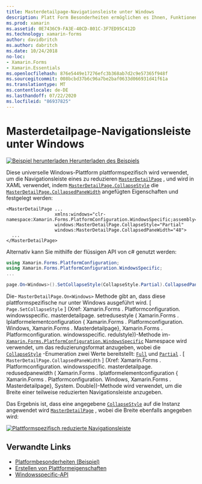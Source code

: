 ```yaml
---
title: Masterdetailpage-Navigationsleiste unter Windows
description: Platt Form Besonderheiten ermöglichen es Ihnen, Funktionen zu nutzen, die nur auf einer bestimmten Plattform verfügbar sind, ohne dass benutzerdefinierte Renderer oder Effekte implementiert werden. In diesem Artikel wird erläutert, wie Sie die Windows-plattformspezifische verwenden, die die Navigationsleiste auf einer masterdetailpage reduziert.
ms.prod: xamarin
ms.assetid: 0E7436C9-FA3E-40CD-801C-3F7ED95C412D
ms.technology: xamarin-forms
author: davidbritch
ms.author: dabritch
ms.date: 10/24/2018
no-loc:
- Xamarin.Forms
- Xamarin.Essentials
ms.openlocfilehash: 876e5449e17276efc3b368ab7d2c9e57365f948f
ms.sourcegitcommit: 008bcbd37b6c96a7be2baf0633d066931d41f61a
ms.translationtype: MT
ms.contentlocale: de-DE
ms.lasthandoff: 07/22/2020
ms.locfileid: "86937825"
---
```

# <a name="masterdetailpage-navigation-bar-on-windows"></a>Masterdetailpage-Navigationsleiste unter Windows

[![Beispiel herunterladen](~/media/shared/download.png) Herunterladen des Beispiels](https://docs.microsoft.com/samples/xamarin/xamarin-forms-samples/userinterface-platformspecifics)

Diese universelle Windows-Plattform plattformspezifisch wird verwendet, um die Navigationsleiste eines zu reduzieren [`MasterDetailPage`](xref:Xamarin.Forms.MasterDetailPage) , und wird in XAML verwendet, indem [`MasterDetailPage.CollapseStyle`](xref:Xamarin.Forms.PlatformConfiguration.WindowsSpecific.MasterDetailPage.CollapseStyleProperty) die [`MasterDetailPage.CollapsedPaneWidth`](xref:Xamarin.Forms.PlatformConfiguration.WindowsSpecific.MasterDetailPage.CollapsedPaneWidthProperty) angefügten Eigenschaften und festgelegt werden:

```xaml
<MasterDetailPage ...
                  xmlns:windows="clr-namespace:Xamarin.Forms.PlatformConfiguration.WindowsSpecific;assembly=Xamarin.Forms.Core"
                  windows:MasterDetailPage.CollapseStyle="Partial"
                  windows:MasterDetailPage.CollapsedPaneWidth="48">
  ...
</MasterDetailPage>

```

Alternativ kann Sie mithilfe der flüssigen API von c# genutzt werden:

```csharp
using Xamarin.Forms.PlatformConfiguration;
using Xamarin.Forms.PlatformConfiguration.WindowsSpecific;
...

page.On<Windows>().SetCollapseStyle(CollapseStyle.Partial).CollapsedPaneWidth(148);
```

Die- `MasterDetailPage.On<Windows>` Methode gibt an, dass diese plattformspezifische nur unter Windows ausgeführt wird. [ `Page.SetCollapseStyle` ] (Xref: Xamarin.Forms . Platformconfiguration. windowsspecific. masterdetailpage. setredusestyle ( Xamarin.Forms . Iplatformelementconfiguration { Xamarin.Forms . Platformconfiguration. Windows, Xamarin.Forms . Masterdetailpage}, Xamarin.Forms . Platformconfiguration. windowsspecific. redulstyle))-Methode im- [`Xamarin.Forms.PlatformConfiguration.WindowsSpecific`](xref:Xamarin.Forms.PlatformConfiguration.WindowsSpecific) Namespace wird verwendet, um das reduzierungsformat anzugeben, wobei die [`CollapseStyle`](xref:Xamarin.Forms.PlatformConfiguration.WindowsSpecific.CollapseStyle) -Enumeration zwei Werte bereitstellt: [`Full`](xref:Xamarin.Forms.PlatformConfiguration.WindowsSpecific.CollapseStyle.Full) und [`Partial`](xref:Xamarin.Forms.PlatformConfiguration.WindowsSpecific.CollapseStyle.Partial) . [ `MasterDetailPage.CollapsedPaneWidth` ] (Xref: Xamarin.Forms . Platformconfiguration. windowsspecific. masterdetailpage. redusedpanewidth ( Xamarin.Forms . Iplatformelementconfiguration { Xamarin.Forms . Platformconfiguration. Windows, Xamarin.Forms . Masterdetailpage}, System. Double))-Methode wird verwendet, um die Breite einer teilweise reduzierten Navigationsleiste anzugeben.

Das Ergebnis ist, dass eine angegebene [`CollapseStyle`](xref:Xamarin.Forms.PlatformConfiguration.WindowsSpecific.CollapseStyle) auf die Instanz angewendet wird [`MasterDetailPage`](xref:Xamarin.Forms.MasterDetailPage) , wobei die Breite ebenfalls angegeben wird:

[![Plattformspezifisch reduzierte Navigationsleiste](masterdetailpage-navigation-bar-images/collapsed-navigation-bar.png)](masterdetailpage-navigation-bar-images/collapsed-navigation-bar-large.png#lightbox "Plattformspezifisch reduzierte Navigationsleiste")

## <a name="related-links"></a>Verwandte Links

- [Platformbesonderheiten (Beispiel)](https://docs.microsoft.com/samples/xamarin/xamarin-forms-samples/userinterface-platformspecifics)
- [Erstellen von Plattformeigenschaften](~/xamarin-forms/platform/platform-specifics/index.md#creating-platform-specifics)
- [Windowsspecific-API](xref:Xamarin.Forms.PlatformConfiguration.WindowsSpecific)
